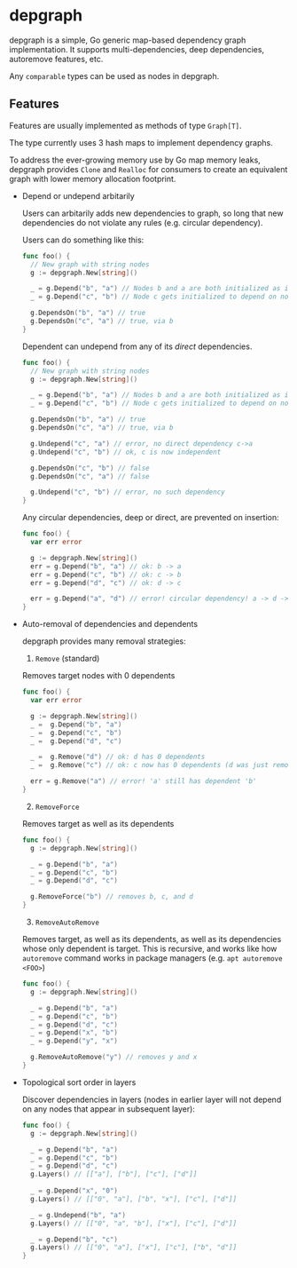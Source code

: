 # depgraph

depgraph is a simple, Go generic map-based dependency graph implementation.
It supports multi-dependencies, deep dependencies, autoremove features, etc.

Any `comparable` types can be used as nodes in depgraph.

## Features

Features are usually implemented as methods of type `Graph[T]`.

The type currently uses 3 hash maps to implement dependency graphs.

To address the ever-growing memory use by Go map memory leaks,
depgraph provides `Clone` and `Realloc` for consumers to create
an equivalent graph with lower memory allocation footprint.

- Depend or undepend arbitarily

  Users can arbitarily adds new dependencies to graph, so long
  that new dependencies do not violate any rules (e.g. circular dependency).

  Users can do something like this:

  ```go
  func foo() {
    // New graph with string nodes
    g := depgraph.New[string]()

    _ = g.Depend("b", "a") // Nodes b and a are both initialized as it's inserted (b depends on a)
    _ = g.Depend("c", "b") // Node c gets initialized to depend on node b

    g.DependsOn("b", "a") // true
    g.DependsOn("c", "a") // true, via b
  }
  ```

  Dependent can undepend from any of its *direct* dependencies.

  ```go
  func foo() {
    // New graph with string nodes
    g := depgraph.New[string]()

    _ = g.Depend("b", "a") // Nodes b and a are both initialized as it's inserted (b depends on a)
    _ = g.Depend("c", "b") // Node c gets initialized to depend on node b

    g.DependsOn("b", "a") // true
    g.DependsOn("c", "a") // true, via b

    g.Undepend("c", "a") // error, no direct dependency c->a
    g.Undepend("c", "b") // ok, c is now independent

    g.DependsOn("c", "b") // false
    g.DependsOn("c", "a") // false

    g.Undepend("c", "b") // error, no such dependency
  }
  ```

  Any circular dependencies, deep or direct, are prevented on insertion:

  ```go
  func foo() {
    var err error

    g := depgraph.New[string]()
    err = g.Depend("b", "a") // ok: b -> a
    err = g.Depend("c", "b") // ok: c -> b
    err = g.Depend("d", "c") // ok: d -> c

    err = g.Depend("a", "d") // error! circular dependency! a -> d -> c -> b -> a
  }
  ```

- Auto-removal of dependencies and dependents

  depgraph provides many removal strategies:

  1. `Remove` (standard)

    Removes target nodes with 0 dependents
  
    ```go
    func foo() {
      var err error

      g := depgraph.New[string]()
      _ =  g.Depend("b", "a")
      _ =  g.Depend("c", "b")
      _ =  g.Depend("d", "c")

      _ =  g.Remove("d") // ok: d has 0 dependents
      _ =  g.Remove("c") // ok: c now has 0 dependents (d was just removed)

      err = g.Remove("a") // error! 'a' still has dependent 'b'
    }
    ```

  2. `RemoveForce`

    Removes target as well as its dependents

    ```go
    func foo() {
      g := depgraph.New[string]()

      _ = g.Depend("b", "a")
      _ = g.Depend("c", "b")
      _ = g.Depend("d", "c")

      g.RemoveForce("b") // removes b, c, and d
    }
    ```

  3. `RemoveAutoRemove`

    Removes target, as well as its dependents, as well as its dependencies
    whose only dependent is target. This is recursive, and works like how
    `autoremove` command works in package managers (e.g. `apt autoremove <FOO>`)

    ```go
    func foo() {
      g := depgraph.New[string]()

      _ = g.Depend("b", "a")
      _ = g.Depend("c", "b")
      _ = g.Depend("d", "c")
      _ = g.Depend("x", "b")
      _ = g.Depend("y", "x")

      g.RemoveAutoRemove("y") // removes y and x
    }
    ```

- Topological sort order in layers

  Discover dependencies in layers (nodes in earlier layer will not
  depend on any nodes that appear in subsequent layer):

  ```go
  func foo() {
    g := depgraph.New[string]()

    _ = g.Depend("b", "a")
    _ = g.Depend("c", "b")
    _ = g.Depend("d", "c")
    g.Layers() // [["a"], ["b"], ["c"], ["d"]]
    
    _ = g.Depend("x", "0")
    g.Layers() // [["0", "a"], ["b", "x"], ["c"], ["d"]]

    _ = g.Undepend("b", "a")
    g.Layers() // [["0", "a", "b"], ["x"], ["c"], ["d"]]

    _ = g.Depend("b", "c")
    g.Layers() // [["0", "a"], ["x"], ["c"], ["b", "d"]]
  }
  ```
